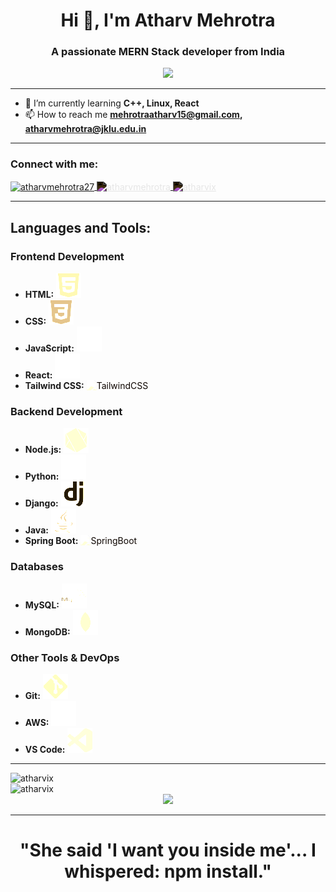 <h1 align="center">
  Hi 👋, I'm Atharv Mehrotra
</h1>
<h3 align="center">A passionate MERN Stack developer from India</h3>


<!-- Anime Coding GIF between tools and stats -->
<p align="center">
  <img src="https://user-images.githubusercontent.com/74038190/225813708-98b745f2-7d22-48cf-9150-083f1b00d6c9.gif" width="750" />
</p>

---

- 🌱 I’m currently learning **C++, Linux, React**
- 📫 How to reach me **mehrotraatharv15@gmail.com, atharvmehrotra@jklu.edu.in**

---

<h3 align="left">Connect with me:</h3>
<p align="left">
  <a href="https://linkedin.com/in/atharvmehrotra27" target="blank">
    <img align="center" src="https://raw.githubusercontent.com/rahuldkjain/github-profile-readme-generator/master/src/images/icons/Social/linked-in-alt.svg" alt="atharvmehrotra27" width="35" />
  </a>
  <a href="https://www.codechef.com/users/atharvmehrotra" target="blank">
    <img align="center" src="https://cdn.jsdelivr.net/npm/simple-icons@3.1.0/icons/codechef.svg" alt="atharvmehrotra" width="35" style="filter: invert(1);" />
  </a>
  <a href="https://leetcode.com/u/atharvix/" target="blank">
    <img align="center" src="https://raw.githubusercontent.com/rahuldkjain/github-profile-readme-generator/master/src/images/icons/Social/leet-code.svg" alt="atharvix" width="35" style="filter: invert(1);" />
  </a>
</p>

---

## Languages and Tools:

### Frontend Development

* **HTML:** <img src="https://raw.githubusercontent.com/devicons/devicon/master/icons/html5/html5-plain.svg" alt="HTML5" width="40" height="40" style="filter: invert(0%) sepia(100%) saturate(1) hue-rotate(0deg) brightness(1.5) contrast(1.5); /* Adjust for brightness */">
* **CSS:** <img src="https://raw.githubusercontent.com/devicons/devicon/master/icons/css3/css3-plain.svg" alt="CSS3" width="40" height="40" style="filter: invert(0%) sepia(100%) saturate(1) hue-rotate(0deg) brightness(1.5) contrast(1.5);">
* **JavaScript:** <img src="https://raw.githubusercontent.com/devicons/devicon/master/icons/javascript/javascript-plain.svg" alt="JavaScript" width="40" height="40" style="filter: invert(0%) sepia(100%) saturate(1) hue-rotate(0deg) brightness(1.5) contrast(1.5);">
* **React:** <img src="https://raw.githubusercontent.com/devicons/devicon/master/icons/react/react-original.svg" alt="React" width="40" height="40" style="filter: invert(0%) sepia(100%) saturate(1) hue-rotate(0deg) brightness(1.5) contrast(1.5);">
* **Tailwind CSS:** <img src="https://www.vectorlogo.zone/logos/tailwindcss/tailwindcss-icon.svg" alt="TailwindCSS" width="40" height="40" style="filter: invert(0%) sepia(100%) saturate(1) hue-rotate(0deg) brightness(1.5) contrast(1.5);">

### Backend Development

* **Node.js:** <img src="https://raw.githubusercontent.com/devicons/devicon/master/icons/nodejs/nodejs-plain.svg" alt="Node.js" width="40" height="40" style="filter: invert(0%) sepia(100%) saturate(1) hue-rotate(0deg) brightness(1.5) contrast(1.5);">
* **Python:** <img src="https://raw.githubusercontent.com/devicons/devicon/master/icons/python/python-plain.svg" alt="Python" width="40" height="40" style="filter: invert(0%) sepia(100%) saturate(1) hue-rotate(0deg) brightness(1.5) contrast(1.5);">
* **Django:** <img src="https://raw.githubusercontent.com/devicons/devicon/master/icons/django/django-plain.svg" alt="Django" width="40" height="40" style="filter: invert(0%) sepia(100%) saturate(1) hue-rotate(0deg) brightness(1.5) contrast(1.5);">
* **Java:** <img src="https://raw.githubusercontent.com/devicons/devicon/master/icons/java/java-plain.svg" alt="Java" width="40" height="40" style="filter: invert(0%) sepia(100%) saturate(1) hue-rotate(0deg) brightness(1.5) contrast(1.5);">
* **Spring Boot:** <img src="https://www.vectorlogo.zone/logos/springio/springio-icon.svg" alt="SpringBoot" width="40" height="40" style="filter: invert(0%) sepia(100%) saturate(1) hue-rotate(0deg) brightness(1.5) contrast(1.5);">


### Databases

* **MySQL:** <img src="https://raw.githubusercontent.com/devicons/devicon/master/icons/mysql/mysql-original-wordmark.svg" alt="MySQL" width="40" height="40" style="filter: invert(0%) sepia(100%) saturate(1) hue-rotate(0deg) brightness(1.5) contrast(1.5);">
* **MongoDB:** <img src="https://raw.githubusercontent.com/devicons/devicon/master/icons/mongodb/mongodb-plain.svg" alt="MongoDB" width="40" height="40" style="filter: invert(0%) sepia(100%) saturate(1) hue-rotate(0deg) brightness(1.5) contrast(1.5);">

### Other Tools & DevOps

* **Git:** <img src="https://raw.githubusercontent.com/devicons/devicon/master/icons/git/git-plain.svg" alt="Git" width="40" height="40" style="filter: invert(0%) sepia(100%) saturate(1) hue-rotate(0deg) brightness(1.5) contrast(1.5);">
* **AWS:** <img src="https://raw.githubusercontent.com/devicons/devicon/master/icons/amazonwebservices/amazonwebservices-plain-wordmark.svg" alt="AWS" width="40" height="40" style="filter: invert(0%) sepia(100%) saturate(1) hue-rotate(0deg) brightness(1.5) contrast(1.5);">
* **VS Code:** <img src="https://raw.githubusercontent.com/devicons/devicon/master/icons/vscode/vscode-plain.svg" alt="VS Code" width="40" height="40" style="filter: invert(0%) sepia(100%) saturate(1) hue-rotate(0deg) brightness(1.5) contrast(1.5);">

---

<p><img align="left" src="https://github-readme-stats.vercel.app/api/top-langs?username=atharvix&show_icons=true&locale=en&layout=compact" alt="atharvix" width="500"/></p>

<p>&nbsp;<img align="right" src="https://github-readme-stats.vercel.app/api?username=atharvix&show_icons=true&locale=en" alt="atharvix" width="550"/></p>

<!-- Anime chill gif at end -->
<p align="center">
  <img src="https://th.bing.com/th/id/R.5ec43944748de0beb799abdd2aaeae65?rik=1haYwgHdF9Qbcg&riu=http%3a%2f%2f24.media.tumblr.com%2fb9a552bef486726fb1206750e50c643e%2ftumblr_mq4c74lZ6S1rwai13o1_500.gif&ehk=RBG4kUJF1rTPpqf1sfVW%2bfm5l3Uy6c6e7bjpVOZ7ghk%3d&risl=&pid=ImgRaw&r=0" width="280"/>
</p>

---
<h1 align="center">"She said 'I want you inside me'... I whispered: npm install."</h1>


   

